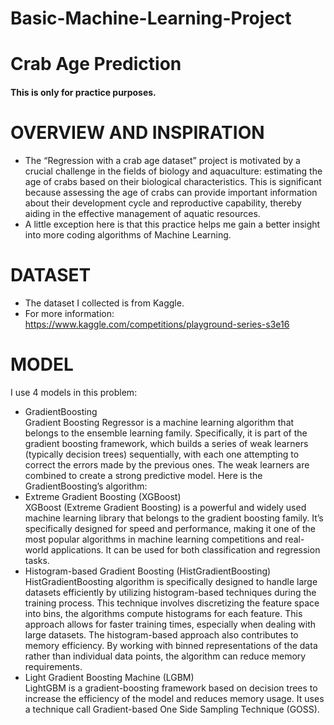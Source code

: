 # Basic-Machine-Learning-Project
# Crab Age Prediction
#### This is only for practice purposes.
# OVERVIEW AND INSPIRATION 
+ The “Regression with a crab age dataset” project is motivated by a crucial challenge in the fields of biology and aquaculture: estimating the age of crabs based on their biological characteristics. This is significant because assessing the age of crabs can provide important information about their development cycle and reproductive capability, thereby aiding in the effective management of aquatic resources.
+ A little exception here is that this practice helps me gain a better insight into more coding algorithms of Machine Learning. 
# DATASET 
+ The dataset I collected is from Kaggle.
+ For more information: https://www.kaggle.com/competitions/playground-series-s3e16
# MODEL
I use 4 models in this problem: 
+ GradientBoosting </br>
  Gradient Boosting Regressor is a machine learning algorithm that belongs to the ensemble learning family. Specifically, it is part of the gradient boosting framework, which builds a series of weak learners (typically decision trees) sequentially, with each one attempting to correct the errors made by the previous ones. The weak learners are combined to create a strong predictive model. Here is the GradientBoosting’s  algorithm: 
+ Extreme Gradient Boosting (XGBoost) </br>
  XGBoost (Extreme Gradient Boosting) is a powerful and widely used machine learning library that belongs to the gradient boosting family. It’s specifically designed for speed and performance, making it one of the most popular algorithms in machine learning competitions and real-world applications. It can be used for both classification and regression tasks.
+  Histogram-based Gradient Boosting (HistGradientBoosting) </br>
  HistGradientBoosting algorithm is specifically designed to handle large datasets efficiently by utilizing histogram-based techniques during the training process. This technique involves discretizing the feature space into bins, the algorithms compute histograms for each feature. This approach allows for faster training times, especially when dealing with large datasets. The histogram-based approach also contributes to memory efficiency. By working with binned representations of the data rather than individual data points, the algorithm can reduce memory requirements.
+ Light Gradient Boosting Machine (LGBM) </br>
  LightGBM is a gradient-boosting framework based on decision trees to increase the efficiency of the model and reduces memory usage. It uses a technique call Gradient-based One Side Sampling Technique (GOSS). 
